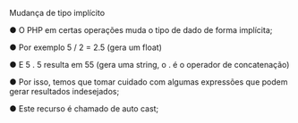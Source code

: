 Mudança de tipo implícito

● O PHP em certas operações muda o tipo de dado de forma implícita;

● Por exemplo 5 / 2 = 2.5 (gera um float)

● E 5 . 5 resulta em 55 (gera uma string, o . é o operador de concatenação)

● Por isso, temos que tomar cuidado com algumas expressões que podem
gerar resultados indesejados;

● Este recurso é chamado de auto cast;